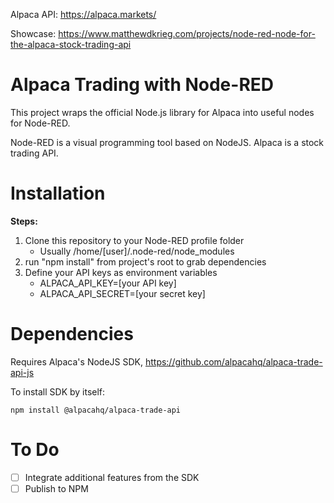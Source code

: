 Alpaca API: https://alpaca.markets/

Showcase: https://www.matthewdkrieg.com/projects/node-red-node-for-the-alpaca-stock-trading-api

# Alpaca Trading with Node-RED
This project wraps the official Node.js library for Alpaca into useful nodes for Node-RED.

Node-RED is a visual programming tool based on NodeJS.
Alpaca is a stock trading API.

# Installation

**Steps:**
1. Clone this repository to your Node-RED profile folder
   * Usually /home/[user]/.node-red/node_modules
1. run "npm install" from project's root to grab dependencies
1. Define your API keys as environment variables
   * ALPACA_API_KEY=[your API key]
   * ALPACA_API_SECRET=[your secret key]

# Dependencies
Requires Alpaca's NodeJS SDK, https://github.com/alpacahq/alpaca-trade-api-js

To install SDK by itself:

```
npm install @alpacahq/alpaca-trade-api
```

# To Do
- [ ] Integrate additional features from the SDK
- [ ] Publish to NPM
